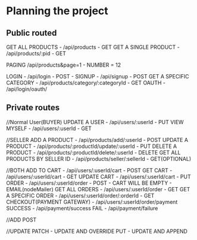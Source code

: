 # Planning the project

## Public routed
GET ALL PRODUCTS - /api/products - GET
GET A SINGLE PRODUCT - /api/products/:pid - GET

PAGING
/api/products&page=1    - NUMBER = 12  

LOGIN - /api/login - POST - <token>
SIGNUP - /api/signup - POST
GET A SPECIFIC CATEGORY - /api/products/category/:categoryId - GET 
OAUTH - /api/login/oauth/



## Private routes
//Normal User(BUYER)
UPDATE A USER - /api/users/:userId - PUT
VIEW MYSELF - /api/users/:userId - GET

//SELLER
ADD A PRODUCT - /api/products/add/:userId - POST
UPDATE A PRODUCT - /api/products/:productId/update/:userId - PUT 
DELETE A PRODUCT - /api/products/:productId/delete/:userId - DELETE
GET ALL PRODUCTS BY SELLER ID - /api/products/seller/:sellerId - GET(OPTIONAL)

//BOTH
ADD TO CART - /api/users/:userId/cart - POST
GET CART - /api/users/:userId/cart - GET
UPDATE CART - /api/users/:userId/cart - PUT
ORDER - /api/users/:userId/order - POST - CART WILL BE EMPTY - EMAIL(nodeMailer) 
GET ALL ORDERS - /api/users/:userId/order - GET
GET A SPECIFIC ORDER - /api/users/:userId/order/:orderId - GET
CHECKOUT(PAYMENT GATEWAY) - /api/users/:userId/order/payment
SUCCESS - /api/payment/success
FAIL - /api/payment/failure












//ADD
POST

//UPDATE
PATCH - UPDATE AND OVERRIDE
PUT - UPDATE AND APPEND